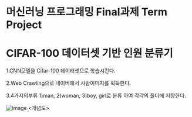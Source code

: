 # 머신러닝 프로그래밍 Final과제 Term Project

# CIFAR-100 데이터셋 기반 인원 분류기

1.CNN모델을 Cifar-100 데이터셋으로 학습시킨다.

2.Web Crawling으로 네이버에서 사람이미지를 획득한다.

3.4가지의부류 1)man, 2)woman, 3)boy, girl로 분류 하여 각각의 폴더에 저장한다.

![image](https://user-images.githubusercontent.com/23616987/123044350-7d451780-d434-11eb-935d-d1a7421ae0d9.png)
<개념도>

